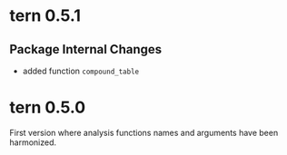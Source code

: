 
# tern 0.5.1

## Package Internal Changes

* added function `compound_table`

# tern 0.5.0

First version where analysis functions names and arguments have been harmonized. 